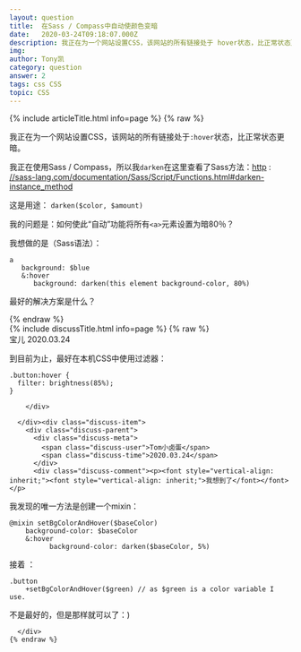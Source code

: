 ```yaml
---
layout: question
title:  在Sass / Compass中自动使颜色变暗
date:   2020-03-24T09:18:07.000Z
description: 我正在为一个网站设置CSS，该网站的所有链接处于 hover状态，比正常状态更暗。我正在使用Sass / Compass，所以我darken在这里查看...
img: 
author: Tony凯
category: question
answer: 2
tags: css CSS
topic: CSS
---
```

<div class="article-root">
  <div class="article">
    {% include articleTitle.html info=page %}
    {% raw %}
    <div class="article-content"><p><font style="vertical-align: inherit;"><font style="vertical-align: inherit;">我正在为一个网站设置CSS，该网站的所有链接处于</font></font><code>:hover</code><font style="vertical-align: inherit;"><font style="vertical-align: inherit;">状态，比正常状态更暗。</font></font></p>

<p><font style="vertical-align: inherit;"><font style="vertical-align: inherit;">我正在使用Sass / Compass，所以我</font></font><code>darken</code><font style="vertical-align: inherit;"><font style="vertical-align: inherit;">在这里</font><font style="vertical-align: inherit;">查看了</font><font style="vertical-align: inherit;">Sass方法：</font><a href="http://sass-lang.com/documentation/Sass/Script/Functions.html#darken-instance_method"><font style="vertical-align: inherit;">http</font></a><font style="vertical-align: inherit;"> : </font></font><a href="http://sass-lang.com/documentation/Sass/Script/Functions.html#darken-instance_method"><font style="vertical-align: inherit;"><font style="vertical-align: inherit;">//sass-lang.com/documentation/Sass/Script/Functions.html#darken-instance_method</font></font></a> </p>

<p><font style="vertical-align: inherit;"><font style="vertical-align: inherit;">这是用途： </font></font><code>darken($color, $amount)</code></p>

<p><font style="vertical-align: inherit;"><font style="vertical-align: inherit;">我的问题是：如何使此“自动”功能将所有</font></font><code>&lt;a&gt;</code><font style="vertical-align: inherit;"><font style="vertical-align: inherit;">元素设置为暗80％？</font></font></p>

<p><font style="vertical-align: inherit;"><font style="vertical-align: inherit;">我想做的是（Sass语法）：</font></font></p>

<pre><code>a<font></font>
   background: $blue<font></font>
   &amp;:hover<font></font>
      background: darken(this element background-color, 80%)<font></font>
</code></pre>

<p><font style="vertical-align: inherit;"><font style="vertical-align: inherit;">最好的解决方案是什么？</font></font></p></div>
    {% endraw %}
  </div>

  <div class="discuss-wrapper">
    {% include discussTitle.html info=page %}
    {% raw %}
    <div class="discuss-item">
        <div class="discuss-parent">
          <div class="discuss-meta">
            <span class="discuss-user">宝儿</span>
            <span class="discuss-time">2020.03.24</span>
          </div>
          <div class="discuss-comment"><p><font style="vertical-align: inherit;"><font style="vertical-align: inherit;">到目前为止，最好在本机CSS中使用过滤器：</font></font></p>

<pre><code>.button:hover {<font></font>
  filter: brightness(85%);<font></font>
}<font></font>
</code></pre></div>
        </div>
        
      </div><div class="discuss-item">
        <div class="discuss-parent">
          <div class="discuss-meta">
            <span class="discuss-user">Tom小卤蛋</span>
            <span class="discuss-time">2020.03.24</span>
          </div>
          <div class="discuss-comment"><p><font style="vertical-align: inherit;"><font style="vertical-align: inherit;">我想到了</font></font></p>

<p><font style="vertical-align: inherit;"><font style="vertical-align: inherit;">我发现的唯一方法是创建一个mixin：</font></font></p>

<pre><code>@mixin setBgColorAndHover($baseColor)<font></font>
    background-color: $baseColor<font></font>
    &amp;:hover<font></font>
          background-color: darken($baseColor, 5%)<font></font>
</code></pre>

<p><font style="vertical-align: inherit;"><font style="vertical-align: inherit;">接着 ：</font></font></p>

<pre><code>.button<font></font>
    +setBgColorAndHover($green) // as $green is a color variable I use.<font></font>
</code></pre>

<p><font style="vertical-align: inherit;"><font style="vertical-align: inherit;">不是最好的，但是那样就可以了：)</font></font></p></div>
        </div>
        
      </div>
    {% endraw %}
  </div>
<div>
